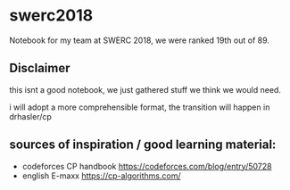# swerc2018

Notebook for my team at SWERC 2018, we were ranked 19th out of 89.

## Disclaimer
this isnt a good notebook, we just gathered stuff we
think we would need.

i will adopt a more comprehensible format, the transition
will happen in drhasler/cp

## sources of inspiration / good learning material:
- codeforces CP handbook https://codeforces.com/blog/entry/50728
- english E-maxx https://cp-algorithms.com/

